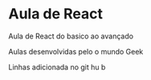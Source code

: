 # Aula de React
 Aula de React do basico ao avançado

 Aulas desenvolvidas pelo o mundo Geek

Linhas adicionada no 
git hu
b
